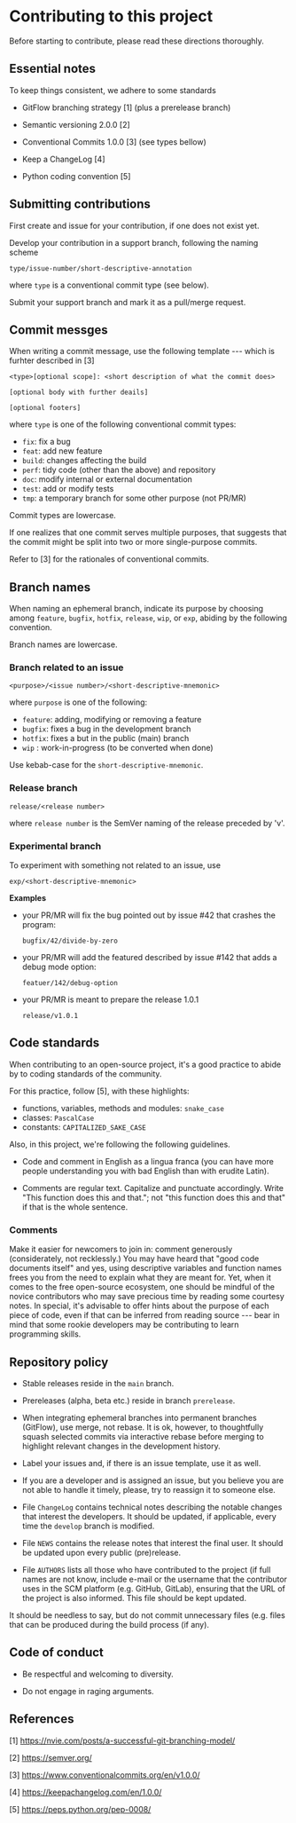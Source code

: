 
 Contributing to this project
 ==============================

 Before starting to contribute, please read these directions thoroughly.

 Essential notes
 ------------------------------
 
 To keep things consistent, we adhere to some standards

 - GitFlow branching strategy [1] (plus a prerelease branch)

 - Semantic versioning 2.0.0 [2]

 - Conventional Commits 1.0.0 [3] (see types bellow)

 - Keep a ChangeLog [4]

 - Python coding convention [5]
 
 Submitting contributions
 ------------------------------
 
 First create and issue for your contribution, if one does not exist yet.
 
 Develop your contribution in a support branch, following the naming scheme
 
 `type/issue-number/short-descriptive-annotation`

 where `type` is a conventional commit type (see below).
 
 Submit your support branch and mark it as a pull/merge request.
 
 Commit messges
 ------------------------------
 
 When writing a commit message, use the following template --- which is 
 furhter described in [3]

 ```
 <type>[optional scope]: <short description of what the commit does>

 [optional body with further deails]

 [optional footers]

 ```
 where `type` is one of the following conventional commit types:

 - `fix`:   fix a bug
 - `feat`:  add new feature
 - `build`: changes affecting the build 
 - `perf`:  tidy code (other than the above) and repository
 - `doc`:   modify internal or external documentation
 - `test`:  add or modify tests
 - `tmp`:   a temporary branch for some other purpose (not PR/MR)

 Commit types are lowercase.
 
 If one realizes that one commit serves multiple purposes, that suggests that
 the commit might be split into two or more single-purpose commits.

 Refer to [3] for the rationales of conventional commits.

 Branch names
 ------------------------------
 When naming an ephemeral branch, indicate its purpose by choosing among
 `feature`, `bugfix`, `hotfix`, `release`, `wip`, or `exp`, abiding by the
 following convention.

 Branch names are lowercase.

 ### Branch related to an issue

 `<purpose>/<issue number>/<short-descriptive-mnemonic>`

 where `purpose` is one of the following:

 * `feature`:   adding, modifying or removing a feature
 * `bugfix`:    fixes a bug in the development branch
 * `hotfix`:    fixes a but in the public (main) branch
 * `wip`   :    work-in-progress (to be converted when done)

 Use kebab-case for the `short-descriptive-mnemonic`.
 
 ### Release branch

 `release/<release number>`

  where `release number` is the SemVer naming of the release preceded by 'v'.

 ### Experimental branch

 To experiment with something not related to an issue, use

 `exp/<short-descriptive-mnemonic>`

 __Examples__

 * your PR/MR will fix the bug pointed out by issue #42 that
   crashes the program:

   `bugfix/42/divide-by-zero`

 * your PR/MR will add the featured described by issue #142 that
   adds a debug mode option:

   `featuer/142/debug-option`

 * your PR/MR is meant to prepare the release 1.0.1

   `release/v1.0.1`

  Code standards
 ------------------------------
 
  When contributing to an open-source project, it's a good practice to
  abide by to coding standards of the community.

  For this practice, follow [5], with these highlights:

  * functions, variables, methods and modules: `snake_case`
  * classes: `PascalCase`
  * constants: `CAPITALIZED_SAKE_CASE`

  Also, in this project, we're following the following guidelines.

  * Code and comment in English as a lingua franca (you can have more
    people understanding you with bad English than with erudite Latin). 

  * Comments are regular text. Capitalize and punctuate accordingly.
    Write "This function does this and that."; not "this function 
    does this and that" if that is the whole sentence.

 ### Comments

 Make it easier for newcomers to join in: comment generously (considerately,
 not recklessly.) You may have heard that "good code documents itself" and
 yes, using descriptive variables and function names frees you from the
 need to explain what they are meant for. Yet, when it comes to the free
 open-source ecosystem, one should be mindful of the novice contributors
 who may save precious time by reading some courtesy notes. In special,
 it's advisable to offer hints about the purpose of each piece of code,
 even if that can be inferred from reading source --- bear in mind that
 some rookie developers may be contributing to learn programming skills.


 Repository policy
 ------------------------------
 
 * Stable releases reside in the `main` branch.

 * Prereleases (alpha, beta etc.) reside in branch `prerelease`.

 * When integrating ephemeral branches into permanent branches (GitFlow),
   use merge, not rebase. It is ok, however, to thoughtfully squash selected
   commits via interactive rebase before merging to highlight relevant
   changes in the development history.

 * Label your issues and, if there is an issue template, use it as well.

 * If you are a developer and is assigned an issue, but you believe you are
   not able to handle it timely, please, try to reassign it to someone else.

 * File `ChangeLog` contains technical notes describing the notable changes
   that interest the developers. It should be updated, if applicable, every
   time the `develop` branch is modified.
   
 * File `NEWS` contains the release notes that interest the final user. It
   should be updated upon every  public (pre)release.

 * File `AUTHORS` lists all those who have contributed to the project (if
   full names are not know, include e-mail or the username that the contributor
   uses in the SCM platform (e.g. GitHub, GitLab), ensuring that the URL of
   the project is also informed. This file should be kept updated.

 It should be needless to say, but do not commit unnecessary files (e.g. files
 that can be produced during the build process (if any).

 Code of conduct
 ------------------------------
 
 * Be respectful and welcoming to diversity.
 
 * Do not engage in raging arguments.

 References
 ------------------------------
 
 [1] https://nvie.com/posts/a-successful-git-branching-model/

 [2] https://semver.org/

 [3] https://www.conventionalcommits.org/en/v1.0.0/

 [4] https://keepachangelog.com/en/1.0.0/

 [5] https://peps.python.org/pep-0008/